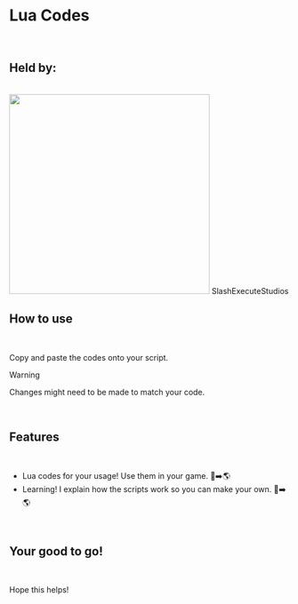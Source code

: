# Lua Codes
<br>

## Held by:
<br>

<img height="360" width="360" src="https://cdn.discordapp.com/attachments/1169933021152022528/1196810308640063528/d6b020b6da7ef848523cadce4b7e72ee.png?ex=65b8fb75&is=65a68675&hm=2861acdc59afdd610746b359674eae294b2e29c630ef80c597c1672e05162cea&" />
SlashExecuteStudios
<br>

## How to use
<br>

Copy and paste the codes onto your script.
<br>
> [!WARNING]
> Changes might need to be made to match your code.
<br>

## Features
<br>

- Lua codes for your usage! Use them in your game. :scroll::arrow_right::earth_americas:
- Learning! I explain how the scripts work so you can make your own. :memo::arrow_right::earth_americas:
<br>

## Your good to go!
<br>

Hope this helps!
